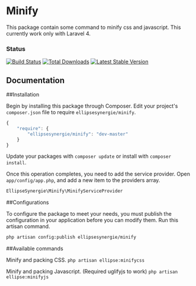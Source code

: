 # Minify

This package contain some command to minify css and javascript. This currently work only with Laravel 4.

### Status

[![Build Status](https://travis-ci.org/ellipsesynergie/minify.png?branch=master)](https://travis-ci.org/ellipsesynergie/minify)
[![Total Downloads](https://poser.pugx.org/ellipsesynergie/minify/downloads.png)](https://packagist.org/packages/ellipsesynergie/minify)
[![Latest Stable Version](https://poser.pugx.org/ellipsesynergie/minify/v/stable.png)](https://packagist.org/packages/ellipsesynergie/minify)

## Documentation

##Installation

Begin by installing this package through Composer. Edit your project's `composer.json` file to require `ellipsesynergie/minify`.

```javascript
{
    "require": {
        "ellipsesynergie/minify": "dev-master"
    }
}
```

Update your packages with `composer update` or install with `composer install`.

Once this operation completes, you need to add the service provider. Open `app/config/app.php`, and add a new item to the providers array.

```php
EllipseSynergie\Minify\MinifyServiceProvider
```

##Configurations

To configure the package to meet your needs, you must publish the configuration in your application before you can modify them. Run this artisan command.

```bash
php artisan config:publish ellipsesynergie/minify
```

##Available commands

Minify and packing CSS.
`php artisan ellipse:minifycss`

Minify and packing Javascript. (Required uglifyjs to work)
`php artisan ellipse:minifyjs`
